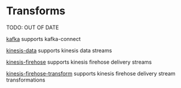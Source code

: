 # Transforms

TODO: OUT OF DATE

[kafka](kafka/README.md) supports kafka-connect

[kinesis-data](kinesis-data/README.md) supports kinesis data streams

[kinesis-firehose](kinesis-firehose/README.md) supports kinesis firehose delivery streams

[kinesis-firehose-transform](kinesis-firehose-transform/README.md) supports kinesis firehose delivery stream transformations
